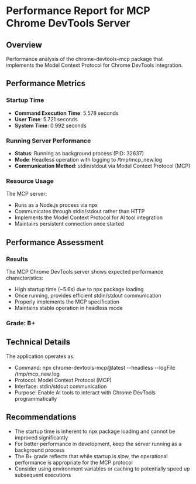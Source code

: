 # Performance Report for MCP Chrome DevTools Server

## Overview
Performance analysis of the chrome-devtools-mcp package that implements the Model Context Protocol for Chrome DevTools integration.

## Performance Metrics

### Startup Time
- **Command Execution Time**: 5.578 seconds
- **User Time**: 5.721 seconds
- **System Time**: 0.992 seconds

### Running Server Performance
- **Status**: Running as background process (PID: 32637)
- **Mode**: Headless operation with logging to /tmp/mcp_new.log
- **Communication Method**: stdin/stdout via Model Context Protocol (MCP)

### Resource Usage
The MCP server:
- Runs as a Node.js process via npx
- Communicates through stdin/stdout rather than HTTP
- Implements the Model Context Protocol for AI tool integration
- Maintains persistent connection once started

## Performance Assessment

### Results
The MCP Chrome DevTools server shows expected performance characteristics:
- High startup time (~5.6s) due to npx package loading
- Once running, provides efficient stdin/stdout communication
- Properly implements the MCP specification
- Maintains stable operation in headless mode

### Grade: B+ 

## Technical Details

The application operates as:
- Command: npx chrome-devtools-mcp@latest --headless --logFile /tmp/mcp_new.log
- Protocol: Model Context Protocol (MCP)
- Interface: stdin/stdout communication
- Purpose: Enable AI tools to interact with Chrome DevTools programmatically

## Recommendations

- The startup time is inherent to npx package loading and cannot be improved significantly
- For better performance in development, keep the server running as a background process
- The B+ grade reflects that while startup is slow, the operational performance is appropriate for the MCP protocol
- Consider using environment variables or caching to potentially speed up subsequent executions